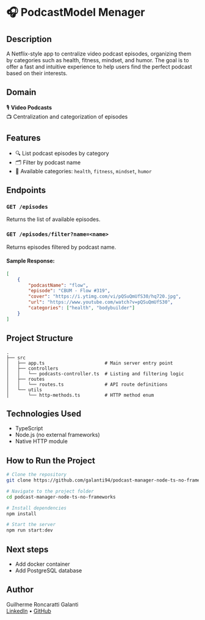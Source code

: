 # 🎧 PodcastModel Menager

## Description

A Netflix-style app to centralize video podcast episodes, organizing them by categories such as health, fitness, mindset, and humor. The goal is to offer a fast and intuitive experience to help users find the perfect podcast based on their interests.

## Domain

🎙️ **Video Podcasts**  
📺 Centralization and categorization of episodes

## Features

- 🔍 List podcast episodes by category
- 🗂️ Filter by podcast name
- 🎯 Available categories: `health`, `fitness`, `mindset`, `humor`

## Endpoints

### `GET /episodes`
Returns the list of available episodes.

### `GET /episodes/filter?name=<name>`
Returns episodes filtered by podcast name.

#### Sample Response:
```json
[
    {
        "podcastName": "flow",
        "episode": "CBUM - Flow #319",
        "cover": "https://i.ytimg.com/vi/pQSuQmUfS30/hq720.jpg",
        "url": "https://www.youtube.com/watch?v=pQSuQmUfS30",
        "categories": ["health", "bodybuilder"]
    }
]
```

## Project Structure

```
.
├── src
│   ├── app.ts                      # Main server entry point
│   ├── controllers
│   │   └── podcasts-controller.ts  # Listing and filtering logic
│   ├── routes
│   │   └── routes.ts               # API route definitions
│   └── utils
│       └── http-methods.ts         # HTTP method enum
```

## Technologies Used

- TypeScript
- Node.js (no external frameworks)
- Native HTTP module

## How to Run the Project

```bash
# Clone the repository
git clone https://github.com/galanti94/podcast-manager-node-ts-no-frameworks.git

# Navigate to the project folder
cd podcast-manager-node-ts-no-frameworks

# Install dependencies
npm install

# Start the server
npm run start:dev
```

## Next steps
- Add docker container
- Add PostgreSQL database

## Author

Guilherme Roncaratti Galanti  
[LinkedIn](https://www.linkedin.com/in/guilherme-galanti/) • [GitHub](https://github.com/galanti94)